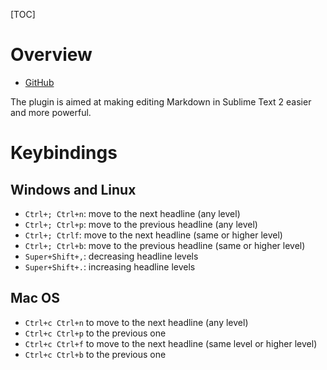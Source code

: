 [TOC]

# Overview

- [GitHub](https://github.com/demon386/SmartMarkdown)

The plugin is aimed at making editing Markdown in Sublime Text 2 easier and more powerful.

# Keybindings

## Windows and Linux
- `Ctrl+; Ctrl+n`: move to the next headline (any level)
- `Ctrl+; Ctrl+p`: move to the previous headline (any level)
- `Ctrl+; Ctrlf`: move to the next headline (same or higher level)
- `Ctrl+; Ctrl+b`: move to the previous headline (same or higher level)
- `Super+Shift+,`: decreasing headline levels
- `Super+Shift+.`: increasing headline levels

## Mac OS

- `Ctrl+c Ctrl+n` to move to the next headline (any level)
- `Ctrl+c Ctrl+p` to the previous one
- `Ctrl+c Ctrl+f` to move to the next headline (same level or higher level)
- `Ctrl+c Ctrl+b` to the previous one


